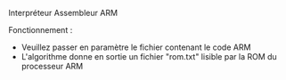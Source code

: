 Interpréteur Assembleur ARM

Fonctionnement :
- Veuillez passer en paramètre le fichier contenant le code ARM
- L'algorithme donne en sortie un fichier "rom.txt" lisible par la ROM du processeur ARM